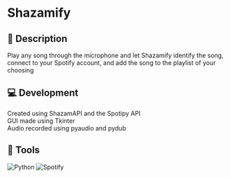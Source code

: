 # **Shazamify**

## 📜 Description
Play any song through the microphone and let Shazamify identify the song, connect to your Spotify account, and add the song to the playlist of your choosing

## 💻 Development
Created using ShazamAPI and the Spotipy API\
GUI made using Tkinter\
Audio recorded using pyaudio and pydub

## 🔨 Tools
![Python](https://img.shields.io/badge/python-3670A0?style=for-the-badge&logo=python&logoColor=ffdd54)
![Spotify](https://img.shields.io/badge/Spotify-1ED760?style=for-the-badge&logo=spotify&logoColor=white)
